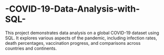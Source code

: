# -COVID-19-Data-Analysis-with-SQL-
This project demonstrates data analysis on a global COVID-19 dataset using SQL. It explores various aspects of the pandemic, including infection rates, death percentages, vaccination progress, and comparisons across countries and continents. 
